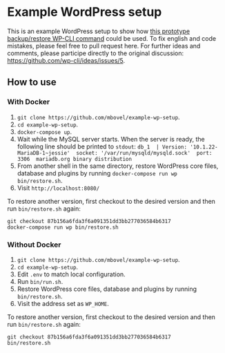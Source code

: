 # Example WordPress setup

This is an example WordPress setup to show how [this prototype backup/restore WP-CLI command](https://github.com/mbovel/wp-backup-restore-command) could be used. To fix english and code mistakes, please feel free to pull request here. For further ideas and comments, please participe directly to the original discussion: <https://github.com/wp-cli/ideas/issues/5>.

## How to use

### With Docker

1. `git clone https://github.com/mbovel/example-wp-setup`.
2. `cd example-wp-setup`.
3. `docker-compose up`.
4. Wait while the MySQL server starts. When the server is ready, the following line should be printed to `stdout`: `db_1  | Version: '10.1.22-MariaDB-1~jessie'  socket: '/var/run/mysqld/mysqld.sock'  port: 3306  mariadb.org binary distribution`
5. From another shell in the same directory, restore WordPress core files, database and plugins by running `docker-compose run wp bin/restore.sh`.
6. Visit `http://localhost:8080/`

To restore another version, first checkout to the desired version and then run `bin/restore.sh` again:

	git checkout 87b156a6fda3f6a091351dd3bb277036584b6317
	docker-compose run wp bin/restore.sh

### Without Docker

1. `git clone https://github.com/mbovel/example-wp-setup`.
2. `cd example-wp-setup`.
3. Edit `.env` to match local configuration.
4. Run `bin/run.sh`.
5. Restore WordPress core files, database and plugins by running `bin/restore.sh`.
6. Visit the address set as `WP_HOME`.

To restore another version, first checkout to the desired version and then run `bin/restore.sh` again:

	git checkout 87b156a6fda3f6a091351dd3bb277036584b6317
	bin/restore.sh
